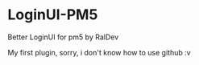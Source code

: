 # LoginUI-PM5
Better LoginUI for pm5 by RalDev

My first plugin, sorry, i don't know how to use github :v
